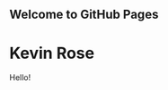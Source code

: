 ## Welcome to GitHub Pages

<html lang="en">
<head>
	<meta charset="UTF-8">
	<meta name="viewport" content="width=device-width, initial-scale=1.0">
	<title>Document</title>
	<link rel="stylesheet" href="style.css">
</head>

<body>
	<h1>Kevin Rose</h1>
	<p>Hello!</p>
</body>
</html>

